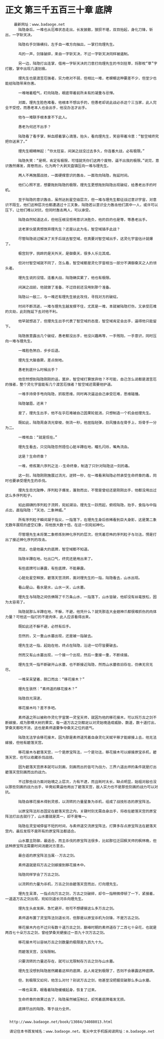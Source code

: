 # 正文 第三千五百三十章 底牌
        最新网址：www.badaoge.net
          陆隐身后，一难也从厄难状态走出，长发披散，狼狈不堪，双目抬起，身化刀锋，斩出，一字斩天决。
      
          陆隐右手剑锋横扫，左手自一难方向抽出，一掌打向理先生。
      
          乓的一声，剑锋破碎，来自一字斩天决，不过一字斩天决同样被遏制。
      
          另一边，陆隐打出连掌，借用一字斩天决的刀意打向理先生的书剑狂草，将那枚“草”字打散，掌中出现几道划痕。
      
          理先生也是渡苦厄强者，实力绝对不弱，但相比一难，老蝾螈这种要差不少，但至少也能给陆隐带来伤害。
      
          一难喘着粗气，盯向陆隐，眼底带着前所未有的凝重与忌惮。
      
          对面，理先生脸色难看，他根本不想出手的，但愚老却说此战必杀这个三当家，此人完全不受控，而愚老本人也会出手，他没办法才出手。
      
          他与一难联手根本拿不下此人。
      
          愚老为何还不出手？
      
          陆隐看了看手掌，鲜血顺着掌心滴落，抬头，看向理先生，笑容带着冷意：“智空域终究把你送来了。”
      
          理先生眼睛眯起：“你太狂妄，间渊之战没过去多久，你连番大战，必有极限。”
      
          陆隐失笑：“是啊，肯定有极限，可惜就凭你们这两个废物，逼不出我的极限。”说完，意识轰然爆发，席卷而出，化为两个大剥天盘镇压向一难与理先生。
      
          两人不再施展战技，一面硬撑意识的轰击，一面攻向陆隐，拖延时间。
      
          他们心照不宣，想要拖到陆隐的极限，理先生更想拖到陆隐出现破绽，给愚老出手的时机。
      
          至于陆隐的意识轰击，虽然达到星空级层次，但一难与理先生都征战过意识宇宙，对意识不陌生，他们这种层次也都遭遇过十三天象，陆隐若以意识全力轰击他们其中一人，或许可以压下，让他们难以对抗，但同时轰击两人，可以承受。
      
          陆隐自然知道这点，但他压根没想用意识决胜负，他的目的也是等，等愚老出手。
      
          这老家伙是真想放弃理先生？还是以此为名，智空域插手此战？
      
          尽管陆隐说过解决了天手后就去智空域，但真要对智空域出手，这灵化宇宙估计就爆了。
      
          极宫刻字，挑衅的是天外天，是御桑天，很多人乐见其成。
      
          但对付智空域就不同了，怎么看，智空域都是灵化宇宙相当一部分不满御桑天之人的领头者。
      
          理先生说的没错，连番大战，陆隐确实累了，他也有极限。
      
          间渊之战前，他就做了准备，不过目前还没用到那个准备。
      
          陆隐以一敌二，与一难还有理先生彼此攻伐，寻找对方的破绽。
      
          时间不断流逝，一难与理先生越发撑不住，尤其是一难，本就被陆隐打伤，又承受厄难的灾劫，此刻拖延下去对他不利。
      
          他早就想逃了，但理先生出手代表了智空域的态度，智空域肯定会出手，逼得他只能留下。
      
          陆隐故意露出几个破绽，愚老都没出手，他没兴趣再等，一手残阳，一手意识，同时压向一难与理先生。
      
          一难脸色煞白，步步后退。
      
          理先生大脑昏厥，差点倒地。
      
          愚老到底什么时候出手？
      
          他忽然想到陆隐刚刚的话，莫非，智空域打算放弃他？不可能，自己怎么说都是渡苦厄的强者，整个灵化宇宙能有几个渡苦厄强者？智空域还需要他护道。
      
          一难手持骨手甩向陆隐，抓取思维，同时再次逼迫自己承受厄难，思维碰撞。
      
          陆隐皱眉，还来？
      
          是了，理先生出手，他不在乎厄难被自己因果轮抵消，只想制造一个机会给理先生。
      
          既如此，陆隐周身流光穿梭，倒流一秒，他屈指轻弹，劲风撞击在骨手上，将骨手一分为二。
      
          一难咳血：“就是现在。”
      
          理先生看去，只见陆隐忽然捂住心脏半蹲在地，瞳孔闪烁，嘴角流血。
      
          这是？生命终章？
      
          一难，修炼第六序列之法--生命终章，制造了只针对陆隐这一刻的毒。
      
          这一刻，陆隐刚刚施展过流光，逆转一秒，在一难看来陆隐必然承受生命终章的毒，同时也要承受理先生的杀伐。
      
          理先生目光陡睁，序列粒子爆发，蓬勃而出，不管是曾经还是刚刚出手，他都没用出过这么多序列粒子。
      
          如此磅礴的序列粒子流转，宛如湖泊，理先生一跃而起，俯视陆隐，抬手，食指与中指点出，直指陆隐：“天池，二象神威。”
      
          所有序列粒子瞬间凝于指尖，一指落下，在理先生身后依稀看到巨大身影，这是第二象无数年展现的虚空幻象，将他放大数十倍，在这一刻宛如神化。
      
          尽管理先生未将第二象修炼到神化序列的层次，但凭着恐怖的序列粒子与功法，愣是打出了接近神化序列的攻击。
      
          而这，也是他最大的底牌，智空域都不知道。
      
          陆隐半蹲在地，吐出口气，终究还是用出来了。
      
          有些底牌可以暴露，有些底牌，不能暴露。
      
          心脏处星空释放，碧落天宫流转，面对理先生的一指，陆隐看去，山水出现。
      
          看山是山，看水是水，山水一天，山水墓。
      
          理先生与陆隐之间仿佛隔了千万条山水，一指落下，山水皆破，他却没有丝毫放松，因为太容易了。
      
          陆隐就那么半蹲在地，不躲，不避，他凭什么？就凭那连大金翅神爪都很难抓伤的肉体力量？可他这一指打的不是肉体，此人应该看得出来。
      
          既如此还不躲不避，必然有后手。
      
          忽然的，又一重山水墓出现，还是被一指破去。
      
          理先生这一指，起始在他，终点在陆隐，沿途一切尽皆要破去。
      
          然而又有山水墓出现，一个接一个出现，然后一重接一重，不断续接。
      
          理先生凭一指不断破开山水墓，也不断接近陆隐，然而山水墓依旧存在，仿佛无穷无尽。
      
          一难呆呆望着，脱口而出：“移花接木？”
      
          理先生骇然：“素师道的移花接木？”
      
          陆隐目光深邃，
      
          移花接木吗？差不多吧。
      
          素师道之所以被称作灵化宇宙第一灵宝天师，就因为他的移花接木，可以将万古之剑不断嫁接，成为那棵大树的果实，每一道万古之剑都足以对灵始境造成威胁，数道，数十道打出，梦桑天都吃不消，这也是素师道要争夺桑天之位的底气。
      
          陆隐无法学会移花接木，因为那是素师道凭着自身灵化天赋平移才能嫁接上去，他无法嫁接，但他有碧落天宫。
      
          移花接木与碧落天宫，一个是原宝阵法，一个是功法，移花接木可以嫁接原宝杀机，碧落天宫，也可以收藏杀伐战技。
      
          因为碧落天宫原本就可以刻画，刻画而出的皆可为战力，三界六道出师的条件就是打出碧落天宫刻画而出的战力。
      
          不过那些战力面对始境之上层次，力有不逮，而且耗时太长，缺点明显，始祖对敌也没以那些刻画的战力出手，毕竟如果逼他用出了碧落天宫，敌人实力也不是那些刻画的战力可以对抗。
      
          陆隐自移花接木得到灵感，以流转的力量星象为杀机，组成了战技形态的原宝阵法。
      
          以原宝阵法形态固定在碧落天宫之内，关键时刻无需自身出手，将收在碧落天宫的原宝阵法打出去就行了，山水墓就是其一，却不是唯一。
      
          陆隐在灵宝域停留不短的时间，与素师道交流原宝阵法，打算多存点原宝阵法在碧落天宫内，最后发现不是所有的原宝阵法都适合。
      
          山水墓主防御，最适合，而主杀伐的原宝阵法很多，比如那位迁回枫天师的枫林晚，但这种原宝阵法需要时间消磨对方意志。
      
          最合适的原宝阵法当属--万古之剑。
      
          素师道就是将万古之剑嫁接到移花接木中。
      
          陆隐同样学会了万古之剑。
      
          以流转的力量为杀机，万古之剑自碧落天宫而出，打向理先生。
      
          理先生呆滞，一指点向万古之剑，万古之剑破碎，却令一指稍微停顿了一下，紧接着，一道道万古之剑出现，宛如剑道长河杀向理先生。
      
          理先生头皮发麻，急忙避开，他可不想硬接这么多万古之剑。
      
          素师道布置了灵宝阵法剑道长河，但那是以原宝杀机为剑锋，不是万古之剑。
      
          移花接木内也不过只有数十道万古之剑，巅峰时期的素师道存了二百七十朵花，也就是两百七十朵万古之剑，曾经梦桑天硬接过一百九十次万古之剑。
      
          移花接木可以容纳万古之剑数量的极限是九百九十九。
      
          而碧落天宫，没有限制。
      
          只要流转的力量还存在，就可以无限制存万古之剑与山水墓。
      
          理先生没想到陆隐居然藏着这样的底牌，此人肯定到极限了，否则不会暴露这种底牌。
      
          但，到极限又如何，他怎么对付？别说万古之剑，他甚至没把握突破那么多山水墓。
      
          一难也呆滞，眼看着陆隐缓缓起身，恢复了过来。
      
          生命终章的效果过去了，陆隐虽然被压制过，却凭着底牌毫发无损。
      
          底牌尽出的陆隐，等于战力全开。
      
      
      http://www.badaoge.net/book/13084/34088013.html
      
      请记住本书首发域名：www.badaoge.net。笔尖中文手机版阅读网址：m.badaoge.net